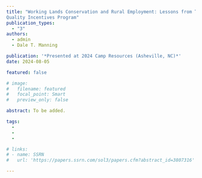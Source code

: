 ```yaml
---
title: "Working Lands Conservation and Rural Employment: Lessons from The Environmental
Quality Incentives Program"
publication_types:
  - "3"
authors:
  - admin
  - Dale T. Manning

publication: '*Presented at 2024 Camp Resources (Asheville, NC)*'
date: 2024-08-05

featured: false

# image:
#   filename: featured
#   focal_point: Smart
#   preview_only: false

abstract: To be added.

tags:
  -  
  -  
  - 

# links:
# - name: SSRN
#   url: 'https://papers.ssrn.com/sol3/papers.cfm?abstract_id=3807316'

---
```

